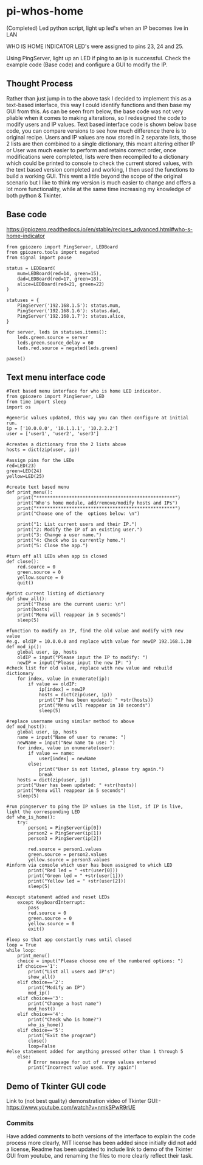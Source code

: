 # pi-whos-home
(Completed) Led python script, light up led's when an IP becomes live in LAN

WHO IS HOME INDICATOR
LED's were assigned to pins 23, 24 and 25. 

Using PingServer, light up an LED if ping to an ip is successful.  Check the example code (Base code) and configure a GUI to modify the IP.  

## Thought Process
Rather than just jump in to the above task I decided to implement this as a text-based interface, this way I could identify functions and then base my GUI from this.
As can be seen from below, the base code was not very pliable when it comes to making alterations, so I redesigned the code to modify users and IP values.  Text based interface code is shown below base code, you can compare versions to see how much difference there is to original recipe.  Users and IP values are now stored in 2 separate lists, those 2 lists are then combined to a single dictionary, this meant altering either IP or User was much easier to perform and retains correct order, once modifications were completed, lists were then recompiled to a dictionary which could be printed to console to check the current stored values, with the text based version completed and working, I then used the functions to build a working GUI.  This went a little beyond the scope of the original scenario but I like to think my version is much easier to change and offers a lot more functionality, while at the same time increasing my knowledge of both python & Tkinter.

## Base code
https://gpiozero.readthedocs.io/en/stable/recipes_advanced.html#who-s-home-indicator

```
from gpiozero import PingServer, LEDBoard
from gpiozero.tools import negated
from signal import pause

status = LEDBoard(
    mum=LEDBoard(red=14, green=15),
    dad=LEDBoard(red=17, green=18),
    alice=LEDBoard(red=21, green=22)
)

statuses = {
    PingServer('192.168.1.5'): status.mum,
    PingServer('192.168.1.6'): status.dad,
    PingServer('192.168.1.7'): status.alice,
}

for server, leds in statuses.items():
    leds.green.source = server
    leds.green.source_delay = 60
    leds.red.source = negated(leds.green)

pause()
```

## Text menu interface code
```
#Text based menu interface for who is home LED indicator.
from gpiozero import PingServer, LED
from time import sleep
import os

#generic values updated, this way you can then configure at initial run.
ip = ['10.0.0.0', '10.1.1.1', '10.2.2.2']
user = ['user1', 'user2', 'user3']

#creates a dictionary from the 2 lists above
hosts = dict(zip(user, ip))

#assign pins for the LEDs
red=LED(23)
green=LED(24)
yellow=LED(25)

#create text based menu
def print_menu():
    print("***************************************************")
    print("Who's home module, add/remove/modify hosts and IPs")
    print("***************************************************")
    print("Choose one of the  options below: \n")

    print("1: List current users and their IP.")
    print("2: Modify the IP of an existing user.")
    print("3: Change a user name.")
    print("4: Check who is currently home.")
    print("5: Close the app.")

#turn off all LEDs when app is closed
def close():
    red.source = 0
    green.source = 0
    yellow.source = 0
    quit()

#print current listing of dictionary
def show_all():
    print("These are the current users: \n")
    print(hosts)
    print("Menu will reappear in 5 seconds")
    sleep(5)

#function to modify an IP, find the old value and modify with new value
#e.g. oldIP = 10.0.0.0 and replace with value for newIP 192.168.1.30
def mod_ip():
    global user, ip, hosts
    oldIP = input("Please input the IP to modify: ")
    newIP = input("Please input the new IP: ")
#check list for old value, replace with new value and rebuild dictionary
    for index, value in enumerate(ip):
        if value == oldIP:
            ip[index] = newIP
            hosts = dict(zip(user, ip))
            print("IP has been updated: " +str(hosts))
            print("Menu will reappear in 10 seconds")
            sleep(5)    

#replace username using similar method to above
def mod_host():
    global user, ip, hosts
    name = input("Name of user to rename: ")
    newName = input("New name to use: ")
    for index, value in enumerate(user):
        if value == name:
            user[index] = newName
        else:
            print("User is not listed, please try again.")
            break
    hosts = dict(zip(user, ip))
    print("User has been updated: " +str(hosts))
    print("Menu will reappear in 5 seconds")
    sleep(5)

#run pingserver to ping the IP values in the list, if IP is live, light the corresponding LED
def who_is_home():
    try:
        person1 = PingServer(ip[0])
        person2 = PingServer(ip[1])
        person3 = PingServer(ip[2])
        
        red.source = person1.values
        green.source = person2.values
        yellow.source = person3.values
#inform via console which user has been assigned to which LED
        print("Red led = " +str(user[0]))
        print("Green led = " +str(user[1]))
        print("Yellow led = " +str(user[2]))
        sleep(5)
        
#except statement added and reset LEDs
    except KeyboardInterrupt:
        pass
        red.source = 0
        green.source = 0
        yellow.source = 0
        exit()

#loop so that app constantly runs until closed
loop = True
while loop:
    print_menu()
    choice = input("Please choose one of the numbered options: ")
    if choice=='1':     
        print("List all users and IP's")
        show_all()
    elif choice=='2':
        print("Modify an IP")
        mod_ip()
    elif choice=='3':
        print("Change a host name")
        mod_host()
    elif choice=='4':
        print("Check who is home?")
        who_is_home()
    elif choice=='5':
        print("Exit the program")
        close()
        loop=False
#else statement added for anything pressed other than 1 through 5
    else:
        # Error message for out of range values entered
        print("Incorrect value used. Try again")
```

## Demo of Tkinter GUI code 

Link to (not best quality) demonstration video of Tkinter GUI:- https://www.youtube.com/watch?v=nmkSPwR9rUE


### Commits
Have added comments to both versions of the interface to explain the code process more clearly, MIT license has been added since initially did not add a license, Readme has been updated to include link to demo of the Tkinter GUI from youtube, and renaming the files to more clearly reflect their task.   
